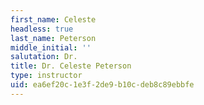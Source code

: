 ```yaml
---
first_name: Celeste
headless: true
last_name: Peterson
middle_initial: ''
salutation: Dr.
title: Dr. Celeste Peterson
type: instructor
uid: ea6ef20c-1e3f-2de9-b10c-deb8c89ebbfe
---
```

